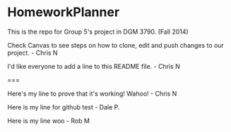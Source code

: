 HomeworkPlanner
===============

This is the repo for Group 5's project in DGM 3790. (Fall 2014)

Check Canvas to see steps on how to clone, edit and push changes to our project. - Chris N

I'd like everyone to add a line to this README file. - Chris N

===

Here's my line to prove that it's working! Wahoo! - Chris N

Here is my line for github test - Dale P.

Here is my line woo - Rob M
